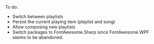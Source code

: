 To do:

- Switch between playlists
- Persist the current playing item (playlist and song)
- Allow composing new playlists
- Switch packages to FontAwesome.Sharp since FontAwesome.WPF seems to be abandoned.
